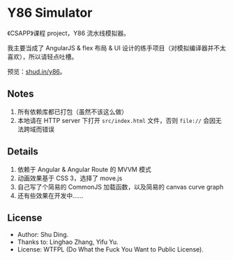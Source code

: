 # Y86 Simulator

《CSAPP》课程 project，Y86 流水线模拟器。

我主要当成了 AngularJS & flex 布局 & UI 设计的练手项目（对模拟编译器并不太喜欢），所以请轻点吐槽。

预览：[shud.in/y86](http://shud.in/y86)。

## Notes

1. 所有依赖库都已打包（虽然不该这么做）
2. 本地请在 HTTP server 下打开 `src/index.html` 文件，否则 `file://` 会因无法跨域而错误

## Details

1. 依赖于 Angular & Angular Route 的 MVVM 模式
2. 动画效果基于 CSS 3，选择了 move.js
3. 自己写了个简易的 CommonJS 加载函数，以及简易的 canvas curve graph
4. 还有些效果在开发中……

## License

- Author: Shu Ding.
- Thanks to: Linghao Zhang, Yifu Yu.
- License: WTFPL (Do What the Fuck You Want to Public License).
